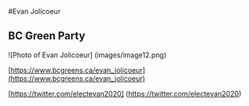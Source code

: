 #Evan Jolicoeur

## BC Green Party

![Photo of Evan Jolicoeur] (images/image12.png)

[https://www.bcgreens.ca/evan_jolicoeur](https://www.bcgreens.ca/evan_jolicoeur)

[https://twitter.com/electevan2020] (https://twitter.com/electevan2020)
